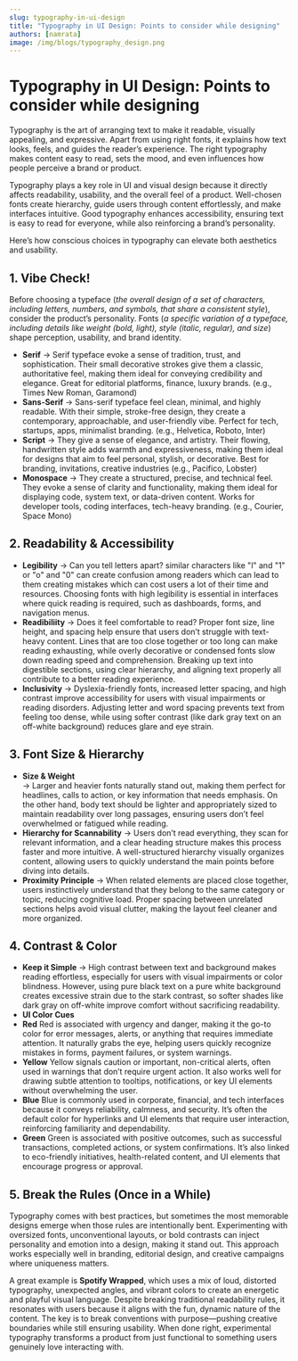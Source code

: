 ```yaml
---
slug: typography-in-ui-design
title: "Typography in UI Design: Points to consider while designing"
authors: [namrata]
image: /img/blogs/typography_design.png
---
```


# Typography in UI Design: Points to consider while designing

Typography is the art of arranging text to make it readable, visually appealing, and expressive. Apart from using right fonts, it explains how text looks, feels, and guides the reader’s experience. <!-- truncate --> The right typography makes content easy to read, sets the mood, and even influences how people perceive a brand or product.

Typography plays a key role in UI and visual design because it directly affects readability, usability, and the overall feel of a product. Well-chosen fonts create hierarchy, guide users through content effortlessly, and make interfaces intuitive. Good typography enhances accessibility, ensuring text is easy to read for everyone, while also reinforcing a brand’s personality.

Here’s how conscious choices in typography can elevate both aesthetics and usability.

## 1. Vibe Check!

Before choosing a typeface (_the overall design of a set of characters, including letters, numbers, and symbols, that share a consistent style_), consider the product’s personality. Fonts (_a specific variation of a typeface, including details like weight (bold, light), style (italic, regular), and size_) shape perception, usability, and brand identity.

- **Serif** → Serif typeface evoke a sense of tradition, trust, and sophistication. Their small decorative strokes give them a classic, authoritative feel, making them ideal for conveying credibility and elegance.
  Great for editorial platforms, finance, luxury brands.
  (e.g., Times New Roman, Garamond)
- **Sans-Serif** → Sans-serif typeface feel clean, minimal, and highly readable. With their simple, stroke-free design, they create a contemporary, approachable, and user-friendly vibe.
  Perfect for tech, startups, apps, minimalist branding.
  (e.g., Helvetica, Roboto, Inter)
- **Script** → They give a sense of elegance, and artistry. Their flowing, handwritten style adds warmth and expressiveness, making them ideal for designs that aim to feel personal, stylish, or decorative.
  Best for branding, invitations, creative industries
  (e.g., Pacifico, Lobster)
- **Monospace** → They create a structured, precise, and technical feel. They evoke a sense of clarity and functionality, making them ideal for displaying code, system text, or data-driven content.
  Works for developer tools, coding interfaces, tech-heavy branding.
  (e.g., Courier, Space Mono)

## 2. Readability & Accessibility

- **Legibility**
  → Can you tell letters apart? similar characters like "l" and "1" or "o" and "0" can create confusion among readers which can lead to them creating mistakes which can cost users a lot of their time and resources. Choosing fonts with high legibility is essential in interfaces where quick reading is required, such as dashboards, forms, and navigation menus.
- **Readibiliity**
  → Does it feel comfortable to read? Proper font size, line height, and spacing help ensure that users don’t struggle with text-heavy content. Lines that are too close together or too long can make reading exhausting, while overly decorative or condensed fonts slow down reading speed and comprehension. Breaking up text into digestible sections, using clear hierarchy, and aligning text properly all contribute to a better reading experience.
- **Inclusivity**
  → Dyslexia-friendly fonts, increased letter spacing, and high contrast improve accessibility for users with visual impairments or reading disorders. Adjusting letter and word spacing prevents text from feeling too dense, while using softer contrast (like dark gray text on an off-white background) reduces glare and eye strain.

## 3. Font Size & Hierarchy

- **Size & Weight**  
  → Larger and heavier fonts naturally stand out, making them perfect for headlines, calls to action, or key information that needs emphasis. On the other hand, body text should be lighter and appropriately sized to maintain readability over long passages, ensuring users don’t feel overwhelmed or fatigued while reading.
- **Hierarchy for Scannability**
  → Users don’t read everything, they scan for relevant information, and a clear heading structure makes this process faster and more intuitive. A well-structured hierarchy visually organizes content, allowing users to quickly understand the main points before diving into details.
- **Proximity Principle**
  → When related elements are placed close together, users instinctively understand that they belong to the same category or topic, reducing cognitive load. Proper spacing between unrelated sections helps avoid visual clutter, making the layout feel cleaner and more organized.

## 4. Contrast & Color

- **Keep it Simple**
  → High contrast between text and background makes reading effortless, especially for users with visual impairments or color blindness. However, using pure black text on a pure white background creates excessive strain due to the stark contrast, so softer shades like dark gray on off-white improve comfort without sacrificing readability.
- **UI Color Cues**
- **Red**
  Red is associated with urgency and danger, making it the go-to color for error messages, alerts, or anything that requires immediate attention. It naturally grabs the eye, helping users quickly recognize mistakes in forms, payment failures, or system warnings.
- **Yellow**
  Yellow signals caution or important, non-critical alerts, often used in warnings that don’t require urgent action. It also works well for drawing subtle attention to tooltips, notifications, or key UI elements without overwhelming the user.
- **Blue**
  Blue is commonly used in corporate, financial, and tech interfaces because it conveys reliability, calmness, and security. It’s often the default color for hyperlinks and UI elements that require user interaction, reinforcing familiarity and dependability.
- **Green**
  Green is associated with positive outcomes, such as successful transactions, completed actions, or system confirmations. It’s also linked to eco-friendly initiatives, health-related content, and UI elements that encourage progress or approval.

## 5. Break the Rules (Once in a While)

Typography comes with best practices, but sometimes the most memorable designs emerge when those rules are intentionally bent. Experimenting with oversized fonts, unconventional layouts, or bold contrasts can inject personality and emotion into a design, making it stand out. This approach works especially well in branding, editorial design, and creative campaigns where uniqueness matters.

A great example is **Spotify Wrapped**, which uses a mix of loud, distorted typography, unexpected angles, and vibrant colors to create an energetic and playful visual language. Despite breaking traditional readability rules, it resonates with users because it aligns with the fun, dynamic nature of the content. The key is to break conventions with purpose—pushing creative boundaries while still ensuring usability. When done right, experimental typography transforms a product from just functional to something users genuinely love interacting with.
